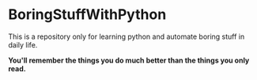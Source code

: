 # BoringStuffWithPython
This is a repository only for learning python and automate boring stuff in daily life.

**You'll remember the things you do much better than the things you only read.**
